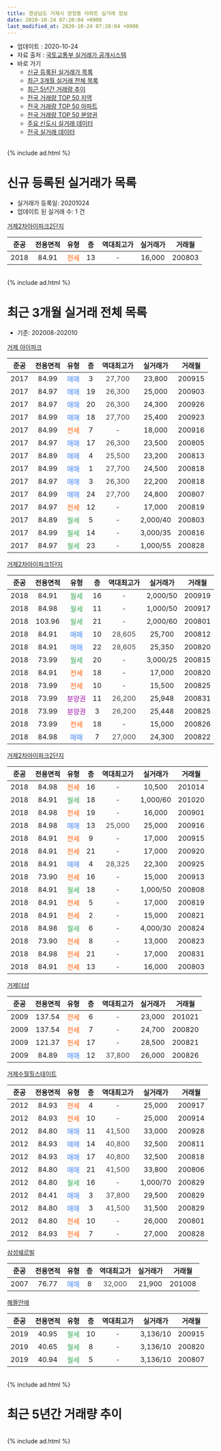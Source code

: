 ```yaml
---
title: 경상남도 거제시 양정동 아파트 실거래 정보
date: 2020-10-24 07:20:04 +0900
last_modified_at: 2020-10-24 07:20:04 +0900
---
```


* 업데이트 : 2020-10-24
* 자료 출처 : [국토교통부 실거래가 공개시스템](http://rt.molit.go.kr)
* 바로 가기
    * [신규 등록된 실거래가 목록](#신규-등록된-실거래가-목록)
    * [최근 3개월 실거래 전체 목록](#최근-3개월-실거래-전체-목록)
    * [최근 5년간 거래량 추이](#최근-5년간-거래량-추이)
    * [전국 거래량 TOP 50 지역](https://inasie.github.io/apt-trade-info/최근-3개월-전국에서-가장-거래가-많이-발생한-지역)
    * [전국 거래량 TOP 50 아파트](https://inasie.github.io/apt-trade-info/최근-3개월-전국에서-가장-거래가-많이-발생한-아파트)
    * [전국 거래량 TOP 50 분양권](https://inasie.github.io/apt-trade-info/최근-3개월-전국에서-가장-거래가-많이-발생한-분양권)
    * [주요 신도시 실거래 데이터](https://inasie.github.io/apt-trade-info/주요-신도시)
    * [전국 실거래 데이터](https://inasie.github.io/apt-trade-info/전국)
<br>
{% include ad.html %}
<br>

# 신규 등록된 실거래가 목록
* 실거래가 등록일: 20201024
* 업데이트 된 실거래 수: 1 건


[거제2차아이파크2단지](https://search.naver.com/search.naver?query=%EA%B2%BD%EC%83%81%EB%82%A8%EB%8F%84+%EA%B1%B0%EC%A0%9C%EC%8B%9C+%EC%96%91%EC%A0%95%EB%8F%99+%EA%B1%B0%EC%A0%9C2%EC%B0%A8%EC%95%84%EC%9D%B4%ED%8C%8C%ED%81%AC2%EB%8B%A8%EC%A7%80)

|준공|전용면적|유형|층|역대최고가|실거래가|거래월|
|:---:|:---:|:---:|:---:|:---:|:---:|:---:|
|2018|84.91|<span style="color:#ff5a00">전세</span>|13|<span style="color:#444444">-</span>|16,000|200803|


<br>
{% include ad.html %}
<br>

# 최근 3개월 실거래 전체 목록
* 기준: 202008-202010


[거제 아이파크](https://search.naver.com/search.naver?query=%EA%B2%BD%EC%83%81%EB%82%A8%EB%8F%84+%EA%B1%B0%EC%A0%9C%EC%8B%9C+%EC%96%91%EC%A0%95%EB%8F%99+%EA%B1%B0%EC%A0%9C+%EC%95%84%EC%9D%B4%ED%8C%8C%ED%81%AC)

|준공|전용면적|유형|층|역대최고가|실거래가|거래월|
|:---:|:---:|:---:|:---:|:---:|:---:|:---:|
|2017|84.99|<span style="color:#4285f3">매매</span>|3|<span style="color:#444444">27,700</span>|23,800|200915|
|2017|84.97|<span style="color:#4285f3">매매</span>|19|<span style="color:#444444">26,300</span>|25,000|200903|
|2017|84.97|<span style="color:#4285f3">매매</span>|20|<span style="color:#444444">26,300</span>|24,300|200926|
|2017|84.99|<span style="color:#4285f3">매매</span>|18|<span style="color:#444444">27,700</span>|25,400|200923|
|2017|84.99|<span style="color:#ff5a00">전세</span>|7|<span style="color:#444444">-</span>|18,000|200916|
|2017|84.97|<span style="color:#4285f3">매매</span>|17|<span style="color:#444444">26,300</span>|23,500|200805|
|2017|84.89|<span style="color:#4285f3">매매</span>|4|<span style="color:#444444">25,500</span>|23,200|200813|
|2017|84.99|<span style="color:#4285f3">매매</span>|1|<span style="color:#444444">27,700</span>|24,500|200818|
|2017|84.97|<span style="color:#4285f3">매매</span>|3|<span style="color:#444444">26,300</span>|22,200|200818|
|2017|84.99|<span style="color:#4285f3">매매</span>|24|<span style="color:#444444">27,700</span>|24,800|200807|
|2017|84.97|<span style="color:#ff5a00">전세</span>|12|<span style="color:#444444">-</span>|17,000|200819|
|2017|84.89|<span style="color:#34a853">월세</span>|5|<span style="color:#444444">-</span>|2,000/40|200803|
|2017|84.99|<span style="color:#34a853">월세</span>|14|<span style="color:#444444">-</span>|3,000/35|200816|
|2017|84.97|<span style="color:#34a853">월세</span>|23|<span style="color:#444444">-</span>|1,000/55|200828|

[거제2차아이파크1단지](https://search.naver.com/search.naver?query=%EA%B2%BD%EC%83%81%EB%82%A8%EB%8F%84+%EA%B1%B0%EC%A0%9C%EC%8B%9C+%EC%96%91%EC%A0%95%EB%8F%99+%EA%B1%B0%EC%A0%9C2%EC%B0%A8%EC%95%84%EC%9D%B4%ED%8C%8C%ED%81%AC1%EB%8B%A8%EC%A7%80)

|준공|전용면적|유형|층|역대최고가|실거래가|거래월|
|:---:|:---:|:---:|:---:|:---:|:---:|:---:|
|2018|84.91|<span style="color:#34a853">월세</span>|16|<span style="color:#444444">-</span>|2,000/50|200919|
|2018|84.98|<span style="color:#34a853">월세</span>|11|<span style="color:#444444">-</span>|1,000/50|200917|
|2018|103.96|<span style="color:#34a853">월세</span>|21|<span style="color:#444444">-</span>|2,000/60|200801|
|2018|84.91|<span style="color:#4285f3">매매</span>|10|<span style="color:#444444">28,605</span>|25,700|200812|
|2018|84.91|<span style="color:#4285f3">매매</span>|22|<span style="color:#444444">28,605</span>|25,350|200820|
|2018|73.99|<span style="color:#34a853">월세</span>|20|<span style="color:#444444">-</span>|3,000/25|200815|
|2018|84.91|<span style="color:#ff5a00">전세</span>|18|<span style="color:#444444">-</span>|17,000|200820|
|2018|73.99|<span style="color:#ff5a00">전세</span>|10|<span style="color:#444444">-</span>|15,500|200825|
|2018|73.99|<span style="color:#9C11A5">분양권</span>|11|<span style="color:#444444">26,200</span>|25,948|200831|
|2018|73.99|<span style="color:#9C11A5">분양권</span>|3|<span style="color:#444444">26,200</span>|25,448|200825|
|2018|73.99|<span style="color:#ff5a00">전세</span>|18|<span style="color:#444444">-</span>|15,000|200826|
|2018|84.98|<span style="color:#4285f3">매매</span>|7|<span style="color:#444444">27,000</span>|24,300|200822|

[거제2차아이파크2단지](https://search.naver.com/search.naver?query=%EA%B2%BD%EC%83%81%EB%82%A8%EB%8F%84+%EA%B1%B0%EC%A0%9C%EC%8B%9C+%EC%96%91%EC%A0%95%EB%8F%99+%EA%B1%B0%EC%A0%9C2%EC%B0%A8%EC%95%84%EC%9D%B4%ED%8C%8C%ED%81%AC2%EB%8B%A8%EC%A7%80)

|준공|전용면적|유형|층|역대최고가|실거래가|거래월|
|:---:|:---:|:---:|:---:|:---:|:---:|:---:|
|2018|84.98|<span style="color:#ff5a00">전세</span>|16|<span style="color:#444444">-</span>|10,500|201014|
|2018|84.91|<span style="color:#34a853">월세</span>|18|<span style="color:#444444">-</span>|1,000/60|201020|
|2018|84.98|<span style="color:#ff5a00">전세</span>|19|<span style="color:#444444">-</span>|16,000|200901|
|2018|84.98|<span style="color:#4285f3">매매</span>|13|<span style="color:#444444">25,000</span>|25,000|200916|
|2018|84.91|<span style="color:#ff5a00">전세</span>|9|<span style="color:#444444">-</span>|17,000|200915|
|2018|84.91|<span style="color:#ff5a00">전세</span>|21|<span style="color:#444444">-</span>|17,000|200920|
|2018|84.91|<span style="color:#4285f3">매매</span>|4|<span style="color:#444444">28,325</span>|22,300|200925|
|2018|73.90|<span style="color:#ff5a00">전세</span>|16|<span style="color:#444444">-</span>|15,000|200913|
|2018|84.91|<span style="color:#34a853">월세</span>|18|<span style="color:#444444">-</span>|1,000/50|200808|
|2018|84.91|<span style="color:#ff5a00">전세</span>|5|<span style="color:#444444">-</span>|17,000|200819|
|2018|84.91|<span style="color:#ff5a00">전세</span>|2|<span style="color:#444444">-</span>|15,000|200821|
|2018|84.98|<span style="color:#34a853">월세</span>|6|<span style="color:#444444">-</span>|4,000/30|200824|
|2018|73.90|<span style="color:#ff5a00">전세</span>|8|<span style="color:#444444">-</span>|13,000|200823|
|2018|84.98|<span style="color:#ff5a00">전세</span>|21|<span style="color:#444444">-</span>|17,000|200831|
|2018|84.91|<span style="color:#ff5a00">전세</span>|13|<span style="color:#444444">-</span>|16,000|200803|


<script async src="//pagead2.googlesyndication.com/pagead/js/adsbygoogle.js"></script>
<!-- 기본 -->
<ins class="adsbygoogle"
     style="display:block"
     data-ad-client="ca-pub-2446590836940007"
     data-ad-slot="1659523306"
     data-ad-format="auto"
     data-full-width-responsive="true"></ins>
<script>
(adsbygoogle = window.adsbygoogle || []).push({});
</script>


[거제더샵](https://search.naver.com/search.naver?query=%EA%B2%BD%EC%83%81%EB%82%A8%EB%8F%84+%EA%B1%B0%EC%A0%9C%EC%8B%9C+%EC%96%91%EC%A0%95%EB%8F%99+%EA%B1%B0%EC%A0%9C%EB%8D%94%EC%83%B5)

|준공|전용면적|유형|층|역대최고가|실거래가|거래월|
|:---:|:---:|:---:|:---:|:---:|:---:|:---:|
|2009|137.54|<span style="color:#ff5a00">전세</span>|6|<span style="color:#444444">-</span>|23,000|201021|
|2009|137.54|<span style="color:#ff5a00">전세</span>|7|<span style="color:#444444">-</span>|24,700|200820|
|2009|121.37|<span style="color:#ff5a00">전세</span>|17|<span style="color:#444444">-</span>|28,500|200821|
|2009|84.89|<span style="color:#4285f3">매매</span>|12|<span style="color:#444444">37,800</span>|26,000|200826|

[거제수월힐스테이트](https://search.naver.com/search.naver?query=%EA%B2%BD%EC%83%81%EB%82%A8%EB%8F%84+%EA%B1%B0%EC%A0%9C%EC%8B%9C+%EC%96%91%EC%A0%95%EB%8F%99+%EA%B1%B0%EC%A0%9C%EC%88%98%EC%9B%94%ED%9E%90%EC%8A%A4%ED%85%8C%EC%9D%B4%ED%8A%B8)

|준공|전용면적|유형|층|역대최고가|실거래가|거래월|
|:---:|:---:|:---:|:---:|:---:|:---:|:---:|
|2012|84.93|<span style="color:#ff5a00">전세</span>|4|<span style="color:#444444">-</span>|25,000|200917|
|2012|84.93|<span style="color:#ff5a00">전세</span>|10|<span style="color:#444444">-</span>|25,000|200914|
|2012|84.80|<span style="color:#4285f3">매매</span>|11|<span style="color:#444444">41,500</span>|33,000|200928|
|2012|84.93|<span style="color:#4285f3">매매</span>|14|<span style="color:#444444">40,800</span>|32,500|200811|
|2012|84.93|<span style="color:#4285f3">매매</span>|17|<span style="color:#444444">40,800</span>|32,500|200818|
|2012|84.80|<span style="color:#4285f3">매매</span>|21|<span style="color:#444444">41,500</span>|33,800|200806|
|2012|84.80|<span style="color:#34a853">월세</span>|16|<span style="color:#444444">-</span>|1,000/70|200829|
|2012|84.41|<span style="color:#4285f3">매매</span>|3|<span style="color:#444444">37,800</span>|29,500|200829|
|2012|84.80|<span style="color:#4285f3">매매</span>|3|<span style="color:#444444">41,500</span>|31,500|200829|
|2012|84.80|<span style="color:#ff5a00">전세</span>|10|<span style="color:#444444">-</span>|26,000|200801|
|2012|84.93|<span style="color:#ff5a00">전세</span>|7|<span style="color:#444444">-</span>|27,000|200828|

[삼성쉐르빌](https://search.naver.com/search.naver?query=%EA%B2%BD%EC%83%81%EB%82%A8%EB%8F%84+%EA%B1%B0%EC%A0%9C%EC%8B%9C+%EC%96%91%EC%A0%95%EB%8F%99+%EC%82%BC%EC%84%B1%EC%89%90%EB%A5%B4%EB%B9%8C)

|준공|전용면적|유형|층|역대최고가|실거래가|거래월|
|:---:|:---:|:---:|:---:|:---:|:---:|:---:|
|2007|76.77|<span style="color:#4285f3">매매</span>|8|<span style="color:#444444">32,000</span>|21,900|201008|

[해뜰안애](https://search.naver.com/search.naver?query=%EA%B2%BD%EC%83%81%EB%82%A8%EB%8F%84+%EA%B1%B0%EC%A0%9C%EC%8B%9C+%EC%96%91%EC%A0%95%EB%8F%99+%ED%95%B4%EB%9C%B0%EC%95%88%EC%95%A0)

|준공|전용면적|유형|층|역대최고가|실거래가|거래월|
|:---:|:---:|:---:|:---:|:---:|:---:|:---:|
|2019|40.95|<span style="color:#34a853">월세</span>|10|<span style="color:#444444">-</span>|3,136/10|200915|
|2019|40.65|<span style="color:#34a853">월세</span>|8|<span style="color:#444444">-</span>|3,136/10|200820|
|2019|40.94|<span style="color:#34a853">월세</span>|5|<span style="color:#444444">-</span>|3,136/10|200807|


<br>
{% include ad.html %}
<br>

# 최근 5년간 거래량 추이


<div style="width:100%;">
    <canvas id="deal_progress" height="200"></canvas>
</div>

<script>
new Chart(document.getElementById("deal_progress"), {
    type: 'line',
    data: {
        labels: ['201510','201511','201512','201601','201602','201603','201604','201605','201606','201607','201608','201609','201610','201611','201612','201701','201702','201703','201704','201705','201706','201707','201708','201709','201710','201711','201712','201801','201802','201803','201804','201805','201806','201807','201808','201809','201810','201811','201812','201901','201902','201903','201904','201905','201906','201907','201908','201909','201910','201911','201912','202001','202002','202003','202004','202005','202006','202007','202008','202009','202010'],
        datasets: [{
            label: '매매',
            pointRadius: 1,
            data: [14, 15, 6, 6, 7, 9, 7, 6, 3, 3, 6, 10, 11, 11, 5, 9, 7, 9, 4, 6, 3, 8, 4, 7, 10, 7, 11, 3, 16, 15, 17, 22, 24, 26, 6, 8, 22, 11, 16, 18, 21, 14, 17, 10, 12, 16, 4, 11, 11, 13, 8, 12, 17, 8, 9, 6, 45, 12, 16, 7, 1],
            borderColor: "rgba(255, 201, 14, 1)",
            backgroundColor: "rgba(255, 201, 14, 0.5)",
            fill: false,
            lineTension: 0
        },{
            label: '전월세',
            pointRadius: 1,
            data: [4, 3, 3, 8, 5, 2, 1, 7, 3, 3, 6, 5, 6, 3, 7, 5, 27, 29, 51, 29, 18, 17, 14, 3, 9, 8, 10, 11, 11, 14, 9, 5, 7, 11, 16, 30, 26, 17, 13, 27, 16, 16, 26, 19, 14, 22, 19, 12, 17, 8, 17, 23, 12, 15, 6, 11, 17, 21, 23, 10, 3],
            borderColor: "rgba(0, 141, 185, 1)",
            backgroundColor: "rgba(0, 141, 185, 0.5)",
            fill: false,
            lineTension: 0
        }
        ]
    },
    options: {
        responsive: true,
        title: {
            display: false
        },
        tooltips: {
            mode: 'index',
            intersect: false
        },
        hover: {
            mode: 'nearest',
            intersect: true
        },
        scales: {
            xAxes: [{
                display: true,
                scaleLabel: {
                    display: true,
                    labelString: '년/월'
                }
            }],
            yAxes: [{
                display: true,
                ticks: {
                    suggestedMin: 0,
                },
                scaleLabel: {
                    display: true,
                    labelString: '실거래 수'
                }
            }]
        }
    }
});

</script>


<br>
{% include ad.html %}
<br>

